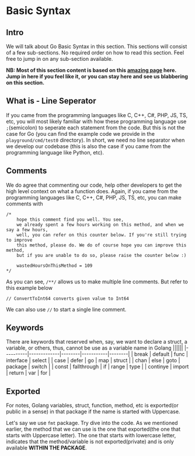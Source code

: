 # Basic Syntax

## Intro
We will talk about Go Basic Syntax in this section. This sections will consist of a few sub-sections. No required order on how to read this section. Feel free to jump in on any sub-section available. 

**NB: Most of this section content is based on this [amazing page](https://www.tutorialspoint.com/go/go_basic_syntax.htm) here. Jump in here if you feel like it, or you can stay here and see us blabbering on this section.**

## What is - Line Seperator
If you came from the programming languages like C, C++, C#, PHP, JS, TS, etc, you will most likely familiar with how these programming language use `;`(semicolon) to seperate each statement from the code. But this is not the case for Go (you can find the example code we provide in the `playground/cmd/test0` directory). In short, we need no line separator when we develop our codebase (this is also the case if you came from the programming language like Python, etc). 

## Comments
We do agree that commenting our code, help other developers to get the high level context on what a function does. Again, if you came from the programming languages like C, C++, C#, PHP, JS, TS, etc, you can make comments with 
```
/*  
    hope this comment find you well. You see, 
    we already spent a few hours working on this method, and when we say a few hours,
    well, you can refer on this counter below. If you're still trying to improve
    this method, please do. We do of course hope you can improve this method,
    but if you are unable to do so, please raise the counter below :)

    wastedHoursOnThisMethod = 109
*/
```

As you can see, `/**/` allows us to make multiple line comments. But refer to this example below
```
// ConvertToInt64 converts given value to Int64
```
We can also use `//` to start a single line comment.

## Keywords
There are keywords that reserved when, say, we want to declare a struct, a variable, or others, thus, cannot be use as a variable name in Golang
||||||
|----------|-------------|--------|-----------|--------|
| break    | default     | func   | interface | select |
| case     | defer       | go     | map       | struct |
| chan     | else        | goto   | package   | switch |
| const    | fallthrough | if     | range     | type   |
| continye | import      | return | var       | for    |

## Exported
For notes, Golang variables, struct, function, method, etc is exported(or public in a sense) in that package if the name is started with Uppercase.

Let's say we use `fmt` package. Try dive into the code. As we mentioned earlier, the method that we can use is the one that exported(the one that starts with Uppercase letter). The one that starts with lowercase letter, indicates that the method/variable is not exported(private) and is only available **WITHIN THE PACKAGE**.